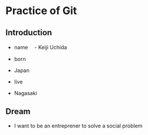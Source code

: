 # Practice of Git

## Introduction

- name
　- Keiji Uchida
- born
 - Japan

- live
 - Nagasaki

 ## Dream
 - I want to be an entreprener to solve a social problem